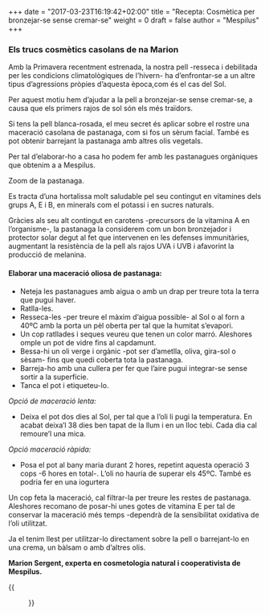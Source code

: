 +++
date = "2017-03-23T16:19:42+02:00"
title = "Recepta: Cosmètica per bronzejar-se sense cremar-se"
weight = 0
draft = false
author = "Mespilus"
+++

### Els trucs cosmètics casolans de na Marion

Amb la Primavera recentment estrenada, la nostra pell -resseca i debilitada per les condicions climatològiques de l’hivern- ha d’enfrontar-se a un altre tipus d’agressions pròpies d’aquesta època,com és el cas del Sol.

Per aquest motiu hem d’ajudar a la pell a bronzejar-se sense cremar-se, a causa que els primers rajos de sol són els més traïdors.

Si tens la pell blanca-rosada, el meu secret és aplicar sobre el rostre una maceració casolana de pastanaga, com si fos un sèrum facial. També es pot obtenir barrejant la pastanaga amb altres olis vegetals.

Per tal d’elaborar-ho a casa ho podem fer amb les pastanagues orgàniques que obtenim a a Mespilus.

Zoom de la pastanaga.

Es tracta d’una hortalissa molt saludable pel seu contingut en vitamines dels grups A, E i B, en minerals com el potassi i en sucres naturals.

Gràcies als seu alt contingut en carotens -precursors de la vitamina A en l’organisme-, la pastanaga la considerem com un bon bronzejador i protector solar degut al fet que intervenen en les defenses immunitàries, augmentant la resistència de la pell als rajos UVA i UVB i afavorint la producció de melanina.

#### Elaborar una maceració oliosa de pastanaga:

* Neteja les pastanagues amb aigua o amb un drap per treure tota la terra que pugui haver.
* Ratlla-les.
* Resseca-les -per treure el màxim d’aigua possible- al Sol o al forn a 40ºC amb la porta un pèl oberta per tal que la humitat s’evapori.
* Un cop ratllades i seques veureu que tenen un color marró. Aleshores omple un pot de vidre fins al capdamunt.
* Bessa-hi un oli verge i orgànic -pot ser d’ametlla, oliva, gira-sol o sèsam- fins que quedi coberta tota la pastanaga.
* Barreja-ho amb una cullera per fer que l’aire pugui integrar-se sense sortir a la superfície.
* Tanca el pot i etiqueteu-lo.

*Opció de maceració lenta:*
* Deixa el pot dos dies al Sol, per tal que a l’oli li pugi la temperatura. En acabat deixa’l 38 dies ben tapat de la llum i en un lloc tebi. Cada dia cal remoure’l una mica.

*Opció maceració ràpida:*
* Posa el pot al bany maria durant 2 hores, repetint aquesta operació 3 cops -6 hores en total-. L’oli no hauria de superar els 45ºC. També es podria fer en una iogurtera

Un cop feta la maceració, cal filtrar-la per treure les restes de pastanaga. Aleshores recomano de posar-hi unes gotes de vitamina E per tal de conservar la maceració més temps -dependrà de la sensibilitat oxidativa de l’oli utilitzat.

Ja el tenim llest per utilitzar-lo directament sobre la pell o barrejant-lo en una crema, un bàlsam o amb d’altres olis.

**Marion Sergent, experta en cosmetologia natural i cooperativista de Mespilus.**

{{<figure src="/images/monpetitpot.png" caption="www.monpetitpot.es" link="http://www.monpetitpot.es/">}}